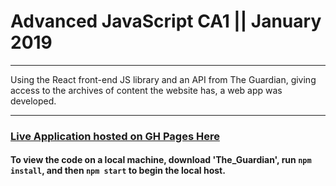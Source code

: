 # Advanced JavaScript CA1 || January 2019

---

Using the React front-end JS library and an API from The Guardian, giving access to the archives of content the website has, a web app was developed.

---

### [Live Application hosted on GH Pages Here](https://edelprior.github.io/AJS_CA1/)

#### To view the code on a local machine, download 'The_Guardian', run `npm install`, and then `npm start` to begin the local host.
